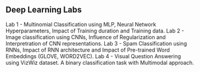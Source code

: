 ## Deep Learning Labs

Lab 1 - Multinomial Classification using MLP, Neural Network Hyperparameters, Impact of Training duration and Training data.
Lab 2 - Image classification using CNNs, Influence of Regularization and Interpretration of CNN representations.
Lab 3 - Spam Classification using RNNs, Impact of RNN architecture and Impact of Pre-trained Word Embeddings (GLOVE, WORD2VEC). 
Lab 4 - Visual Question Answering using VizWiz dataset. A binary classification task with Multimodal approach.
